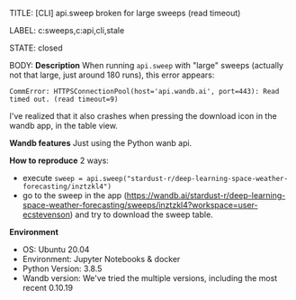 TITLE:
[CLI] api.sweep broken for large sweeps (read timeout)

LABEL:
c:sweeps,c:api,cli,stale

STATE:
closed

BODY:
**Description**
When running `api.sweep` with "large" sweeps (actually not that large, just around 180 runs), this error appears:
```
CommError: HTTPSConnectionPool(host='api.wandb.ai', port=443): Read timed out. (read timeout=9)
``` 

I've realized that it also crashes when pressing the download icon in the wandb app, in the table view.

**Wandb features**
Just using the Python wanb api. 

**How to reproduce**
2 ways:
- execute `sweep = api.sweep("stardust-r/deep-learning-space-weather-forecasting/inztzkl4")`
- go to  the sweep in the app (https://wandb.ai/stardust-r/deep-learning-space-weather-forecasting/sweeps/inztzkl4?workspace=user-ecstevenson) and try to download the sweep table.

**Environment**
- OS: Ubuntu 20.04
- Environment: Jupyter Notebooks & docker
- Python Version: 3.8.5
- Wandb version: We've tried the multiple versions, including the most recent 0.10.19


